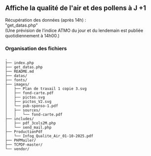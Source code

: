 ## Affiche la qualité de l'air et des pollens à J +1 

Récupération des données (après 14h) :</br>
"get_datas.php"</br>
(Une prévision de l’indice ATMO du jour et du lendemain est publiée quotidiennement à 14h00.)</br>

### Organisation des fichiers
```text
.
├── index.php
├── get_datas.php
├── README.md
├── datas/
├── fonts/
├── images/
│   ├── Plan de travail 1 copie 3.svg
│   ├── fond-carte.pdf
│   ├── pictos.svg
│   ├── pictos_V2.svg
│   └── pub-sponso-1.pdf
│	├── sources/
│	│	└── fond-carte.pdf
├── includes/
│   ├── pdf_3cols2M.php
│   └── send_mail.php
├── ProductionPdf
│   └── Infog_Qualite_Air_01-10-2025.pdf
├── PHPMailer/
├── TCPDF-master/
└── vendor/
